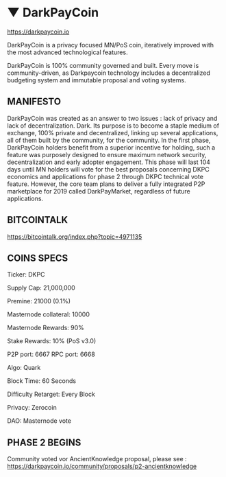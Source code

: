 # ▼ DarkPayCoin
https://darkpaycoin.io


DarkPayCoin is a privacy focused MN/PoS coin, iteratively improved with the most advanced technological features.

DarkPayCoin is 100% community governed and built. Every move is community-driven, as Darkpaycoin technology includes a decentralized budgeting system and immutable proposal and voting systems.

## MANIFESTO ##

DarkPayCoin was created as an answer to two issues : lack of privacy and lack of decentralization. Dark. Its purpose is to become a staple medium of exchange, 100% private and decentralized, linking up several applications, all of them built by the community, for the community.
In the first phase, DarkPayCoin holders benefit from a superior incentive for holding, such a feature was purposely designed to ensure maximum network security, decentralization and early adopter engagement. This phase will last 104 days until MN holders will vote for the best proposals concerning DKPC economics and applications for phase 2 through DKPC technical vote feature.
However, the core team plans to deliver a fully integrated P2P marketplace for 2019 called DarkPayMarket, regardless of future applications.

## BITCOINTALK ##

https://bitcointalk.org/index.php?topic=4971135

## COINS SPECS ##

Ticker: DKPC

Supply Cap: 21,000,000 

Premine: 21000 (0.1%)

Masternode collateral: 10000

Masternode Rewards: 90%

Stake Rewards: 10% (PoS v3.0)

P2P port: 6667 RPC port: 6668

Algo: Quark

Block Time: 60 Seconds

Difficulty Retarget: Every Block

Privacy: Zerocoin

DAO: Masternode vote

## PHASE 2 BEGINS

Community voted vor AncientKnowledge proposal, please see :
https://darkpaycoin.io/community/proposals/p2-ancientknowledge
